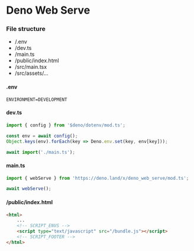 # Deno Web Serve

### File structure
- /.env
- /dev.ts 
- /main.ts
- /public/index.html
- /src/main.tsx
- /src/assets/...

#### .env

```env
ENVIRONMENT=DEVELOPMENT
```

#### dev.ts

```ts
import { config } from '$deno/dotenv/mod.ts';

const env = await config();
Object.keys(env).forEach(key => Deno.env.set(key, env[key]));

await import('./main.ts');
```

#### main.ts

```ts
import { webServe } from 'https://deno.land/x/deno_web_serve/mod.ts';

await webServe();
```

#### /public/index.html

```html
<html>
    ...
    <!-- SCRIPT_ENVS -->
    <script type="text/javascript" src="/bundle.js"></script>
    <!-- SCRIPT_FOOTER -->
</html>
```

